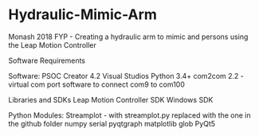 # Hydraulic-Mimic-Arm
Monash 2018 FYP - Creating a hydraulic arm to mimic and persons using the Leap Motion Controller


Software Requirements

Software:
PSOC Creator 4.2
Visual Studios
Python 3.4+
com2com 2.2 - virtual com port software to connect com9 to com100

Libraries and SDKs
Leap Motion Controller SDK
Windows SDK

Python Modules:
Streamplot - with streamplot.py replaced with the one in the github folder
numpy
serial
pyqtgraph
matplotlib
glob
PyQt5
